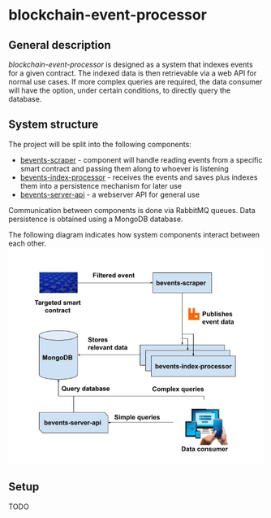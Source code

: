 # blockchain-event-processor

## General description

_blockchain-event-processor_ is designed as a system that indexes events for a given contract. 
The indexed data is then retrievable via a web API for normal use cases. 
If more complex queries are required, the data consumer will have the option, under certain conditions, to directly query the database.

## System structure

The project will be split into the following components:

- [bevents-scraper](https://github.com/abarbatei/bevents-scraper) - component will handle reading events from a specific smart contract and passing them along to whoever is listening
- [bevents-index-processor](https://github.com/abarbatei/bevents-index-processor) - receives the events and saves plus indexes them into a persistence mechanism for later use
- [bevents-server-api](https://github.com/abarbatei/bevents-server-api) - a webserver API for general use

Communication between components is done via RabbitMQ queues. 
Data persistence is obtained using a MongoDB database.

The following diagram indicates how system components interact between each other.
![Component interaction](res/blockchain-event-processor-architecture.jpg)

## Setup

TODO
